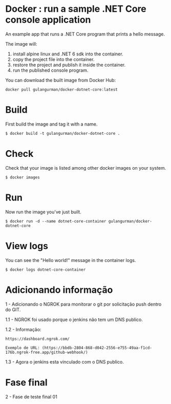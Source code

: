 # Docker : run a sample .NET Core console application

An example app that runs a .NET Core program that prints a hello message.

The image will:
1. install alpine linux and .NET 6 sdk into the container.
2. copy the project file into the container.
3. restore the project and publish it inside the container.
4. run the published console program.


You can download the built image from Docker Hub:

    docker pull gulangurman/docker-dotnet-core:latest

# Build

First build the image and tag it with a name.

    $ docker build -t gulangurman/docker-dotnet-core .       

# Check
Check that your image is listed among other docker images on your system.    

    $ docker images
   
# Run

Now run the image you've just built.

    $ docker run -d --name dotnet-core-container gulangurman/docker-dotnet-core   

# View logs

You can see the "Hello world!" message in the container logs.

    $ docker logs dotnet-core-container   

# Adicionando informação
1 - Adicionando o NGROK para monitorar o git por solicitação push dentro do GIT.

1.1 - NGROK foi usado porque o jenkins não tem um DNS publico.

1.2 - Informação:

	https://dashboard.ngrok.com/
 
	Exemplo de URL: (https://bbdb-2804-868-d042-2556-e755-49aa-f1cd-176b.ngrok-free.app/github-webhook/)
 
1.3 - Agora o jenkins esta vinculado com o DNS publico.

# Fase final

2 - Fase de teste final 01
